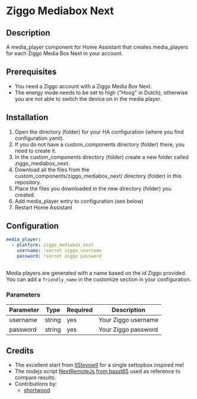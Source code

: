 # Ziggo Mediabox Next

## Description
A media_player component for Home Assistant that creates media_players for each Ziggo Media Box Next in your account.

## Prerequisites
- You need a Ziggo account with a Ziggo Media Box Next.
- The energy mode needs to be set to high ("Hoog" in Dutch), otherwise you are not able to switch the device on in the media player.

## Installation

1. Open the directory (folder) for your HA configuration (where you find configuration.yaml).
2. If you do not have a custom_components directory (folder) there, you need to create it.
3. In the custom_components directory (folder) create a new folder called ziggo_mediabox_next.
4. Download all the files from the custom_components/ziggo_mediabox_next/ directory (folder) in this repository.
5. Place the files you downloaded in the new directory (folder) you created.
6. Add media_player entry to configuration (see below)
7. Restart Home Assistant

## Configuration
```yaml
media_player:
  - platform: ziggo_mediabox_next
    username: !secret ziggo_username
    password: !secret ziggo password
  
```
Media players are generated with a name based on the id Ziggo provided. You can add a ```friendly_name``` in the customize section in your configuration.

### Parameters
| Parameter | Type | Required | Description
| --- | ----------- | --- | --- |
| username | string | yes | Your Ziggo username |
| password | string | yes | Your Ziggo password |

## Credits
- The excellent start from [IIStevowII](https://github.com/IIStevowII/ziggo-mediabox-next) for a single settopbox inspired me!
- The nodejs script [NextRemoteJs from basst85](https://github.com/basst85/NextRemoteJs/) used as reference to compare results.
- Contributions by:
  - [shortwood](https://github.com/shortwood)



